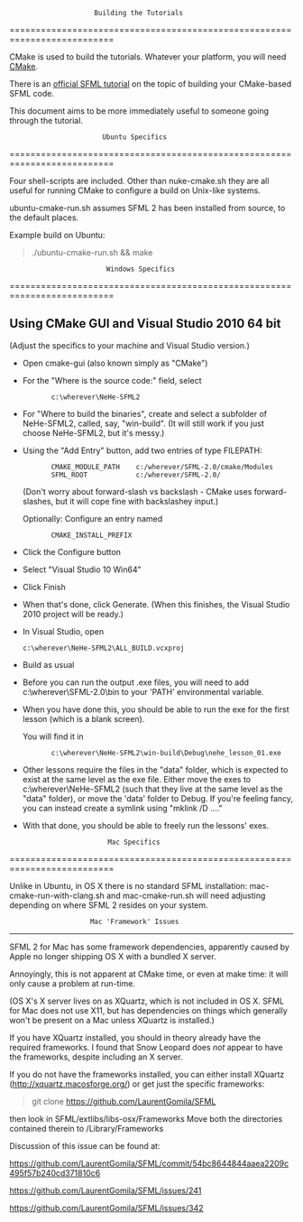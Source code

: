                          Building the Tutorials
==========================================================================

CMake is used to build the tutorials.
Whatever your platform, you will need [CMake](http://www.cmake.org/).

There is an [official SFML tutorial](https://github.com/LaurentGomila/SFML/wiki/Tutorial%3A-Build-your-SFML-project-with-CMake) on the topic of building your
CMake-based SFML code.

This document aims to be more immediately useful to someone
going through the tutorial.


                           Ubuntu Specifics
==========================================================================

Four shell-scripts are included. Other than nuke-cmake.sh they are all
useful for running CMake to configure a build on Unix-like systems.

ubuntu-cmake-run.sh assumes SFML 2 has been installed from source,
to the default places.

Example build on Ubuntu:
>  ./ubuntu-cmake-run.sh && make


                            Windows Specifics
==========================================================================

Using CMake GUI and Visual Studio 2010 64 bit
--------------------------------------------------------------------------

(Adjust the specifics to your machine and Visual Studio version.)

*  Open cmake-gui (also known simply as "CMake")

*  For the "Where is the source code:" field, select

              c:\wherever\NeHe-SFML2

*  For "Where to build the binaries", create and select a subfolder of
   NeHe-SFML2, called, say, "win-build".
   (It will still work if you just choose NeHe-SFML2, but it's messy.)

*  Using the "Add Entry" button, add two entries of type FILEPATH:

              CMAKE_MODULE_PATH    c:/wherever/SFML-2.0/cmake/Modules
              SFML_ROOT            c:/wherever/SFML-2.0/

   (Don't worry about forward-slash vs backslash - CMake uses forward-slashes,
   but it will cope fine with backslashey input.)

   Optionally: Configure an entry named

              CMAKE_INSTALL_PREFIX

*  Click the Configure button

*  Select "Visual Studio 10 Win64"

*  Click Finish

*  When that's done, click Generate.
   (When this finishes, the Visual Studio 2010 project will be ready.)

*  In Visual Studio, open

       c:\wherever\NeHe-SFML2\ALL_BUILD.vcxproj

*  Build as usual

*  Before you can run the output .exe files, you will need to add
   c:\wherever\SFML-2.0\bin to your 'PATH' environmental variable.

*  When you have done this, you should be able to run the exe for
   the first lesson (which is a blank screen).

   You will find it in

              c:\wherever\NeHe-SFML2\win-build\Debug\nehe_lesson_01.exe

*  Other lessons require the files in the "data" folder, which is expected to exist at
   the same level as the exe file. Either move the exes to c:\wherever\NeHe-SFML2
   (such that they live at the same level as the "data" folder),
   or move the 'data' folder to Debug.
   If you're feeling fancy, you can instead create a symlink using "mklink /D ...."

*  With that done, you should be able to freely run the lessons' exes.


                            Mac Specifics
==========================================================================

Unlike in Ubuntu, in OS X there is no standard SFML installation:
mac-cmake-run-with-clang.sh and mac-cmake-run.sh will need adjusting
depending on where SFML 2 resides on your system.

                        Mac 'Framework' Issues
--------------------------------------------------------------------------

SFML 2 for Mac has some framework dependencies, apparently caused by
Apple no longer shipping OS X with a bundled X server.

Annoyingly, this is not apparent at CMake time, or even at make time:
it will only cause a problem at run-time.

(OS X's X server lives on as XQuartz, which is not included in OS X.
SFML for Mac does not use X11, but has dependencies on things which
generally won't be present on a Mac unless XQuartz is installed.)

If you have XQuartz installed, you should in theory already have the
required frameworks.
I found that Snow Leopard does *not*  appear to have the frameworks,
despite including an X server.

If you do not have the frameworks installed, you can either install XQuartz
(http://xquartz.macosforge.org/) or get just the specific frameworks:

>    git clone https://github.com/LaurentGomila/SFML

then look in SFML/extlibs/libs-osx/Frameworks
Move both the directories contained therein to /Library/Frameworks

Discussion of this issue can be found at:

https://github.com/LaurentGomila/SFML/commit/54bc8644844aaea2209c495f57b240cd371810c6

https://github.com/LaurentGomila/SFML/issues/241

https://github.com/LaurentGomila/SFML/issues/342

